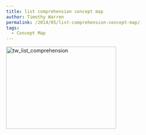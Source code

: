 ```yaml
---
title: list comprehension concept map
author: Timothy Warren
permalink: /2014/05/list-comprehension-concept-map/
tags:
  - Concept Map
---
```

[<img class="alignnone size-medium wp-image-6907" alt="tw_list_comprehension" src="http://teaching.software-carpentry.org/wp-content/uploads/2014/05/tw_list_comprehension-300x225.jpg" width="300" height="225" />][1]

 [1]: http://teaching.software-carpentry.org/wp-content/uploads/2014/05/tw_list_comprehension.jpg
